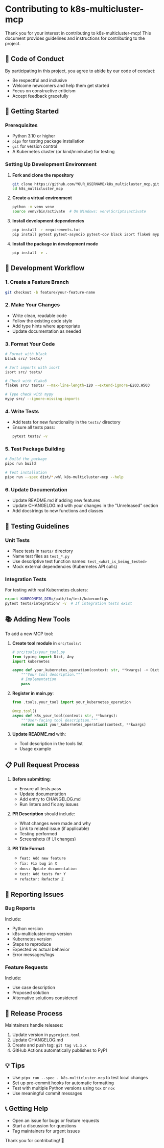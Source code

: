 # Contributing to k8s-multicluster-mcp

Thank you for your interest in contributing to k8s-multicluster-mcp! This document provides guidelines and instructions for contributing to the project.

## 🤝 Code of Conduct

By participating in this project, you agree to abide by our code of conduct:
- Be respectful and inclusive
- Welcome newcomers and help them get started
- Focus on constructive criticism
- Accept feedback gracefully

## 🚀 Getting Started

### Prerequisites

- Python 3.10 or higher
- `pipx` for testing package installation
- `git` for version control
- A Kubernetes cluster (or kind/minikube) for testing

### Setting Up Development Environment

1. **Fork and clone the repository**
   ```bash
   git clone https://github.com/YOUR_USERNAME/k8s_multicluster_mcp.git
   cd k8s_multicluster_mcp
   ```

2. **Create a virtual environment**
   ```bash
   python -m venv venv
   source venv/bin/activate  # On Windows: venv\Scripts\activate
   ```

3. **Install development dependencies**
   ```bash
   pip install -r requirements.txt
   pip install pytest pytest-asyncio pytest-cov black isort flake8 mypy
   ```

4. **Install the package in development mode**
   ```bash
   pip install -e .
   ```

## 📝 Development Workflow

### 1. Create a Feature Branch

```bash
git checkout -b feature/your-feature-name
```

### 2. Make Your Changes

- Write clean, readable code
- Follow the existing code style
- Add type hints where appropriate
- Update documentation as needed

### 3. Format Your Code

```bash
# Format with black
black src/ tests/

# Sort imports with isort
isort src/ tests/

# Check with flake8
flake8 src/ tests/ --max-line-length=120 --extend-ignore=E203,W503

# Type check with mypy
mypy src/ --ignore-missing-imports
```

### 4. Write Tests

- Add tests for new functionality in the `tests/` directory
- Ensure all tests pass:
  ```bash
  pytest tests/ -v
  ```

### 5. Test Package Building

```bash
# Build the package
pipx run build

# Test installation
pipx run --spec dist/*.whl k8s-multicluster-mcp --help
```

### 6. Update Documentation

- Update README.md if adding new features
- Update CHANGELOG.md with your changes in the "Unreleased" section
- Add docstrings to new functions and classes

## 🧪 Testing Guidelines

### Unit Tests

- Place tests in `tests/` directory
- Name test files as `test_*.py`
- Use descriptive test function names: `test_<what_is_being_tested>`
- Mock external dependencies (Kubernetes API calls)

### Integration Tests

For testing with real Kubernetes clusters:
```bash
export KUBECONFIG_DIR=/path/to/test/kubeconfigs
pytest tests/integration/ -v  # If integration tests exist
```

## 📚 Adding New Tools

To add a new MCP tool:

1. **Create tool module** in `src/tools/`:
   ```python
   # src/tools/your_tool.py
   from typing import Dict, Any
   import kubernetes
   
   async def your_kubernetes_operation(context: str, **kwargs) -> Dict[str, Any]:
       """Your tool description."""
       # Implementation
       pass
   ```

2. **Register in main.py**:
   ```python
   from .tools.your_tool import your_kubernetes_operation
   
   @mcp.tool()
   async def k8s_your_tool(context: str, **kwargs):
       """User-facing tool description."""
       return await your_kubernetes_operation(context, **kwargs)
   ```

3. **Update README.md** with:
   - Tool description in the tools list
   - Usage example

## 📋 Pull Request Process

1. **Before submitting**:
   - Ensure all tests pass
   - Update documentation
   - Add entry to CHANGELOG.md
   - Run linters and fix any issues

2. **PR Description** should include:
   - What changes were made and why
   - Link to related issue (if applicable)
   - Testing performed
   - Screenshots (if UI changes)

3. **PR Title Format**:
   - `feat: Add new feature`
   - `fix: Fix bug in X`
   - `docs: Update documentation`
   - `test: Add tests for Y`
   - `refactor: Refactor Z`

## 🐛 Reporting Issues

### Bug Reports

Include:
- Python version
- k8s-multicluster-mcp version
- Kubernetes version
- Steps to reproduce
- Expected vs actual behavior
- Error messages/logs

### Feature Requests

Include:
- Use case description
- Proposed solution
- Alternative solutions considered

## 🔄 Release Process

Maintainers handle releases:

1. Update version in `pyproject.toml`
2. Update CHANGELOG.md
3. Create and push tag: `git tag v1.x.x`
4. GitHub Actions automatically publishes to PyPI

## 💡 Tips

- Use `pipx run --spec . k8s-multicluster-mcp` to test local changes
- Set up pre-commit hooks for automatic formatting
- Test with multiple Python versions using `tox` or `nox`
- Use meaningful commit messages

## 📞 Getting Help

- Open an issue for bugs or feature requests
- Start a discussion for questions
- Tag maintainers for urgent issues

Thank you for contributing! 🎉 